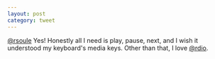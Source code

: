 ```yaml
---
layout: post
category: tweet
---
```

[@rsoule](http://twitter.com/rsoule) Yes! Honestly all I need is play, pause, next, and I wish it understood my keyboard's media keys. Other than that, I love [@rdio](http://twitter.com/rdio).

